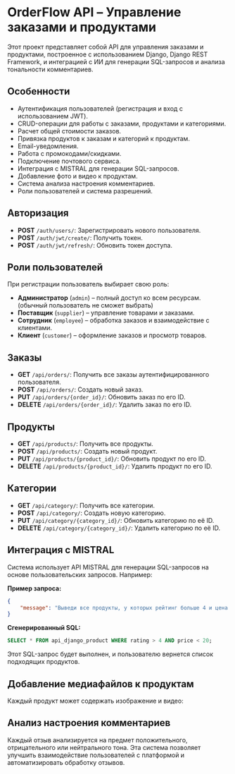# OrderFlow API – Управление заказами и продуктами
Этот проект представляет собой API для управления заказами и продуктами, построенное с использованием Django, Django REST Framework, и интеграцией с ИИ для генерации SQL-запросов и анализа тональности комментариев.

## Особенности

- Аутентификация пользователей (регистрация и вход с использованием JWT).
- CRUD-операции для работы с заказами, продуктами и категориями.
- Расчет общей стоимости заказов.
- Привязка продуктов к заказам и категорий к продуктам.
- Email-уведомления.
- Работа с промокодами/скидками.
- Подключение почтового сервиса.
- Интеграция с MISTRAL для генерации SQL-запросов.
- Добавление фото и видео к продуктам.
- Система анализа настроения комментариев.
- Роли пользователей и система разрешений.

## Авторизация

- **POST** `/auth/users/`: Зарегистрировать нового пользователя.
- **POST** `/auth/jwt/create/`: Получить токен.
- **POST** `/auth/jwt/refresh/`: Обновить токен доступа.

## Роли пользователей

При регистрации пользователь выбирает свою роль:

- **Администратор** (`admin`) – полный доступ ко всем ресурсам. (обычный пользователь не сможет выбрать)
- **Поставщик** (`supplier`) – управление товарами и заказами.
- **Сотрудник** (`employee`) – обработка заказов и взаимодействие с клиентами.
- **Клиент** (`customer`) – оформление заказов и просмотр товаров.

## Заказы

- **GET** `/api/orders/`: Получить все заказы аутентифицированного пользователя.
- **POST** `/api/orders/`: Создать новый заказ.
- **PUT** `/api/orders/{order_id}/`: Обновить заказ по его ID.
- **DELETE** `/api/orders/{order_id}/`: Удалить заказ по его ID.

## Продукты

- **GET** `/api/products/`: Получить все продукты.
- **POST** `/api/products/`: Создать новый продукт.
- **PUT** `/api/products/{product_id}/`: Обновить продукт по его ID.
- **DELETE** `/api/products/{product_id}/`: Удалить продукт по его ID.

## Категории
- **GET** `/api/category/`: Получить все категории.
- **POST** `/api/category/`: Создать новую категорию.
- **PUT** `/api/category/{category_id}/`: Обновить категорию по её ID.
- **DELETE** `/api/category/{category_id}/`: Удалить категорию по её ID.

## Интеграция с MISTRAL

Система использует API MISTRAL для генерации SQL-запросов на основе пользовательских запросов. Например:

**Пример запроса:**

```json
{
    "message": "Выведи все продукты, у которых рейтинг больше 4 и цена меньше 20"
}
```

**Сгенерированный SQL:**

```sql
SELECT * FROM api_django_product WHERE rating > 4 AND price < 20;
```
Этот SQL-запрос будет выполнен, и пользователю вернется список подходящих продуктов.

## Добавление медиафайлов к продуктам
Каждый продукт может содержать изображение и видео:

## Анализ настроения комментариев
Каждый отзыв анализируется на предмет положительного, отрицательного или нейтрального тона.
Эта система позволяет улучшить взаимодействие пользователей с платформой и автоматизировать обработку отзывов.
